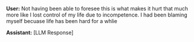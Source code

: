 **User:**
Not having been able to foresee this is what makes it hurt that much more like I lost control of my life due to incompetence. I had been blaming myself becuase life has been hard for a whlie 

**Assistant:**
[LLM Response]

